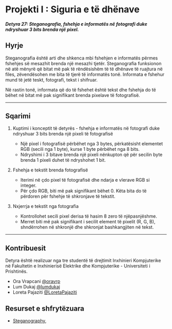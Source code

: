# Projekti I : Siguria e të dhënave

##### Detyra 27: Steganografia, fshehja e informatës në fotografi duke ndryshuar 3 bits brenda një pixel.


## Hyrje
Steganografia është arti dhe shkenca mbi fshehjen e informatës përmes fshehjes së mesazhit brenda një mesazhi tjetër. Steganografia funksionon në atë mënyrë që bitat më pak të rëndësishëm të të dhënave të ruajtura në files, zëvendësohen me bita të tjerë të informatës tonë. Informata e fshehur mund të jetë teskt, fotografi, tekst i shifruar. 

Në rastin tonë, informata që do të fshehet është tekst dhe fshehja do të bëhet në bitat më pak signifikant brenda pixelave të fotografisë.


---

## Sqarimi
1. Kuptimi i konceptit të detyrës - fshehja e informatës në fotografi duke ndryshuar 3 bits brenda një pixeli të fotografisë
    
    * Një pixel i fotografisë përbëhet nga 3 bytes, përkatësisht elementet RGB (secili nga 1 byte), kurse 1 byte përbëhet nga 8 bits.
    * Ndryshimi i 3 bitave brenda një pixeli nënkupton që për secilin byte brenda 1 pixeli duhet të ndryshohet 1 bit. 

2. Fshehja e tekstit brenda fotografisë

    * Iterimi në çdo pixel të fotografisë dhe ndarja e vlerave RGB si integer.
    * Për çdo RGB, biti më pak signifikant bëhet 0. Këta bita do të përdoren për fshehje të shkronjave të tekstit.

3. Nxjerrja e tekstit nga fotografia

    * Kontrollohet secili pixel derisa të hasim 8 zero të njëpasnjëshme. 
    * Merret biti më pak signifikant i secilit element të pixelit (R, G, B), shndërrohen në shkronjë dhe shkronjat bashkangjiten në tekst.  



---

## Kontribuesit
Detyra është realizuar nga tre studentë të drejtimit Inxhinieri Kompjuterike në Fakultetin e Inxhinierisë Elektrike dhe Kompjuterike - Universiteti i Prishtinës.

* Ora Vrapcani [@oravrp](https://github.com/oravrp)
* Lum Dukaj [@lumdukaj](https://github.com/lumdukaj)
* Loreta Pajaziti [@LoretaPajaziti](https://github.com/LoretaPajaziti)

## Resurset e shfrytëzuara 

   * [Steganography](https://www.ijcaonline.org/volume9/number7/pxc3871887.pdf),

